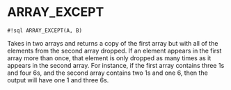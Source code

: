 # ARRAY_EXCEPT

`#!sql ARRAY_EXCEPT(A, B)`

Takes in two arrays and returns a copy of the first array but with all
of the elements from the second array dropped. If an element appears in
the first array more than once, that element is only dropped as many
times as it appears in the second array. For instance, if the
first array contains three 1s and four 6s, and the second array
contains two 1s and one 6, then the output will have one 1 and
three 6s.
